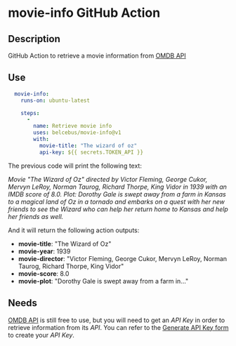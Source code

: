 # movie-info GitHub Action

## Description

GitHub Action to retrieve a movie information from
[OMDB API](https://www.omdbapi.com)

## Use

```yml
  movie-info:
    runs-on: ubuntu-latest

    steps:
      -
        name: Retrieve movie info
        uses: belcebus/movie-info@v1
        with:
          movie-title: "The wizard of oz"
          api-key: ${{ secrets.TOKEN_API }}
```
The previous code will print the following text:

_Movie "The Wizard of Oz" directed by Victor Fleming, George Cukor, Mervyn
LeRoy, Norman Taurog, Richard Thorpe, King Vidor in 1939 with an IMDB score of
8.0. Plot: Dorothy Gale is swept away from a farm in Kansas to a magical land
of Oz in a tornado and embarks on a quest with her new friends to see the
Wizard who can help her return home to Kansas and help her friends as well._

And it will return the following action outputs:

* __movie-title__: "The Wizard of Oz"
* __movie-year__: 1939
* __movie-director__: "Victor Fleming, George Cukor, Mervyn LeRoy, Norman Taurog,
  Richard Thorpe, King Vidor"
* __movie-score__: 8.0
* __movie-plot__: "Dorothy Gale is swept away from a farm in..."

## Needs

[OMDB API](https://www.omdbapi.com) is still free to use, but you will need to
get an _API Key_ in order to retrieve information from its _API_. You can refer
to the [Generate API Key form](https://www.omdbapi.com/apikey.aspx) to create
your _API Key_.
